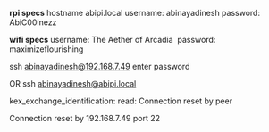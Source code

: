 **rpi specs**
hostname abipi.local
username: abinayadinesh
password: AbiC00lnezz

**wifi specs**
username: The Aether of Arcadia 
password: maximizeflourishing

ssh [abinayadinesh@192.168.7.49](mailto:abinayadinesh@192.168.7.49)
enter password

OR 
ssh [abinayadinesh@abipi.local](mailto:abinayadinesh@abipi.local)

kex_exchange_identification: read: Connection reset by peer

Connection reset by 192.168.7.49 port 22

